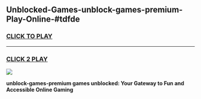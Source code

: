 
## Unblocked-Games-unblock-games-premium-Play-Online-#tdfde
<h3>
<a href="https://premium.freeplayer.one?title=unblock-games-premium&ref=27F">CLICK TO PLAY</a></h3>
<hr>

<h3>
<a href="https://premium.freeplayer.one?title=unblock-games-premium&ref=27F">CLICK 2 PLAY</a>
  
</h3>

<a href="https://premium.freeplayer.one?title=unblock-games-premium&ref=27F"><img src="https://clearcache.store/games.png"></a>


**unblock-games-premium games unblocked: Your Gateway to Fun and Accessible Online Gaming**
